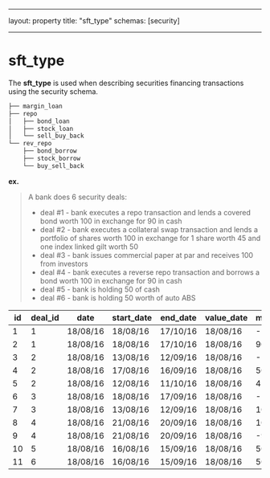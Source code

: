  ---

layout:     property
title:      "sft_type"
schemas:    [security]

---


# sft_type
The **sft_type** is used when describing securities financing transactions using the security schema.

```bash
├── margin_loan
├── repo
│   ├── bond_loan
│   ├── stock_loan
│   └── sell_buy_back
└── rev_repo
    ├── bond_borrow
    ├── stock_borrow
    └── buy_sell_back
```

**ex.**
> A bank does 6 security deals:
> - deal #1 - bank executes a repo transaction and lends a covered bond worth 100 in exchange for 90 in cash
> - deal #2 - bank executes a collateral swap transaction and lends a portfolio of shares worth 100 in exchange for 1 share worth 45 and one index linked gilt worth 50
> - deal #3 - bank issues commercial paper at par and receives 100 from investors
> - deal #4 - bank executes a reverse repo transaction and borrows a bond worth 100 in exchange for 90 in cash
> - deal #5 - bank is holding 50 of cash
> - deal #6 - bank is holding 50 worth of auto ABS


| id | deal_id | date     | start_date | end_date | value_date | mtm_dirty | sft_type     | type              | movement | asset_liability |
|----|---------|----------|------------|----------|------------|-----------|--------------|-------------------|----------|-----------------|
| 1  | 1       | 18/08/16 | 18/08/16   | 17/10/16 | 18/08/16   | -100      | repo         | covered_bond      | asset    | asset           |
| 2  | 1       | 18/08/16 | 18/08/16   | 17/10/16 | 18/08/16   | 90        | repo         | covered_bond      | cash     | liability       |
| 3  | 2       | 18/08/16 | 13/08/16   | 12/09/16 | 18/08/16   | -100      | stock_loan   | share_agg         | asset    | asset           |
| 4  | 2       | 18/08/16 | 17/08/16   | 16/09/16 | 18/08/16   | 50        | stock_borrow | share             | asset    | liability       |
| 5  | 2       | 18/08/16 | 12/08/16   | 11/10/16 | 18/08/16   | 45        | bond_borrow  | index_linked_gilt | asset    | liability       |
| 6  | 3       | 18/08/16 | 18/08/16   | 17/09/16 | 18/08/16   | -100      |              | debt_issue        | asset    | asset           |
| 7  | 3       | 18/08/16 | 13/08/16   | 12/09/16 | 18/08/16   | 100       |              | debt_issue        | cash     | liability       |
| 8  | 4       | 18/08/16 | 21/08/16   | 20/09/16 | 18/08/16   | 100       | rev_repo     | bond              | asset    | liability       |
| 9  | 4       | 18/08/16 | 21/08/16   | 20/09/16 | 18/08/16   | -90       | rev_repo     | bond              | cash     | asset           |
| 10 | 5       | 18/08/16 | 16/08/16   | 15/09/16 | 18/08/16   | 50        |              | cash              | cash     | asset           |
| 11 | 6       | 18/08/16 | 16/08/16   | 15/09/16 | 18/08/16   | 50        |              | abs_auto          | asset    | asset           |
